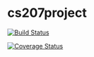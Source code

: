 # cs207project
[![Build Status](https://travis-ci.org/glacierscse/cs207project.svg?branch=master)](https://travis-ci.org/glacierscse/cs207project)

[![Coverage Status](https://coveralls.io/repos/github/glacierscse/cs207project/badge.svg?branch=master)](https://coveralls.io/github/glacierscse/cs207project?branch=master)
